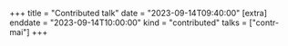 +++
title = "Contributed talk"
date = "2023-09-14T09:40:00"
[extra]
enddate = "2023-09-14T10:00:00"
kind = "contributed"
talks = ["contr-mai"]
+++
